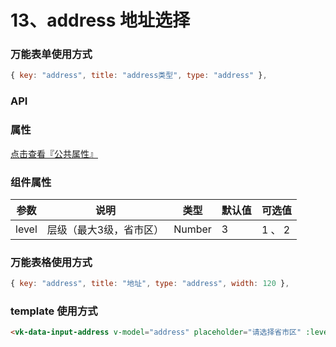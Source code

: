 # 13、address 地址选择

### 万能表单使用方式

```js
{ key: "address", title: "address类型", type: "address" },
```

### API

### 属性

[点击查看『公共属性』](https://vkdoc.fsq.pub/admin/components/0%E3%80%81public.html)

### 组件属性

| 参数             | 说明                           | 类型    | 默认值  | 可选值 |
|------------------|-------------------------------|---------|--------|-------|
| level            | 层级（最大3级，省市区） | Number  | 3 | 1 、 2  |


### 万能表格使用方式

```js
{ key: "address", title: "地址", type: "address", width: 120 },
```


### template 使用方式
```html
<vk-data-input-address v-model="address" placeholder="请选择省市区" :level="3"></vk-data-input-address>
```
